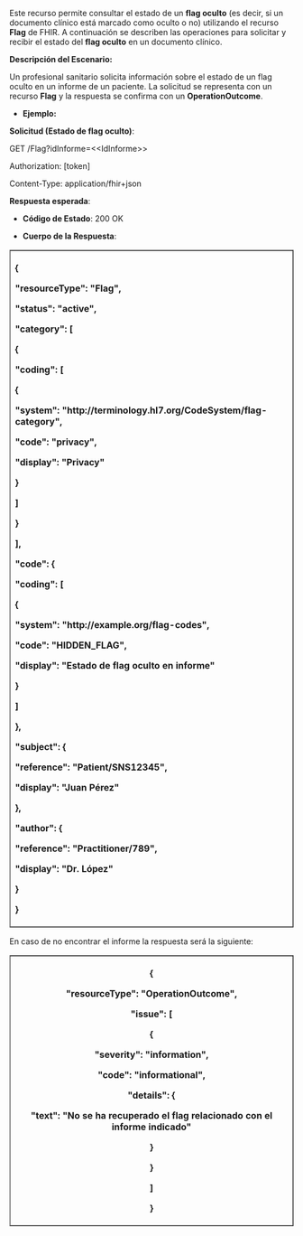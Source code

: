 <p>Este recurso permite consultar el estado de un <strong>flag
oculto</strong> (es decir, si un documento clínico está marcado como
oculto o no) utilizando el recurso <strong>Flag</strong> de FHIR. A
continuación se describen las operaciones para solicitar y recibir el
estado del <strong>flag oculto</strong> en un documento clínico.</p>
<p><strong>Descripción del Escenario:</strong></p>
<p>Un profesional sanitario solicita información sobre el estado de un
flag oculto en un informe de un paciente. La solicitud se representa con
un recurso <strong>Flag</strong> y la respuesta se confirma con un
<strong>OperationOutcome</strong>.</p>
<ul>
<li><p><strong>Ejemplo:</strong></p></li>
</ul>
<p><strong>Solicitud (Estado de flag oculto)</strong>:</p>
<p>GET /Flag?idInforme=&lt;&lt;IdInforme&gt;&gt;</p>
<p>Authorization: [token]</p>
<p>Content-Type: application/fhir+json</p>
<p><strong>Respuesta esperada</strong>:</p>
<ul>
<li><p><strong>Código de Estado</strong>: 200 OK</p></li>
<li><p><strong>Cuerpo de la Respuesta</strong>:</p></li>
</ul>
<table border="1">
<colgroup>
<col style="width: 100%" />
</colgroup>
<thead>
<tr>
<th style="text-align: left;"><p>{</p>
<p>"resourceType": "Flag",</p>
<p>"status": "active",</p>
<p>"category": [</p>
<p>{</p>
<p>"coding": [</p>
<p>{</p>
<p>"system": "http://terminology.hl7.org/CodeSystem/flag-category",</p>
<p>"code": "privacy",</p>
<p>"display": "Privacy"</p>
<p>}</p>
<p>]</p>
<p>}</p>
<p>],</p>
<p>"code": {</p>
<p>"coding": [</p>
<p>{</p>
<p>"system": "http://example.org/flag-codes",</p>
<p>"code": "HIDDEN_FLAG",</p>
<p>"display": "Estado de flag oculto en informe"</p>
<p>}</p>
<p>]</p>
<p>},</p>
<p>"subject": {</p>
<p>"reference": "Patient/SNS12345",</p>
<p>"display": "Juan Pérez"</p>
<p>},</p>
<p>"author": {</p>
<p>"reference": "Practitioner/789",</p>
<p>"display": "Dr. López"</p>
<p>}</p>
<p>}</p></th>
</tr>
</thead>
<tbody>
</tbody>
</table>
<p>En caso de no encontrar el informe la respuesta será la
siguiente:</p>
<table border="1">
<colgroup>
<col style="width: 100%" />
</colgroup>
<thead>
<tr>
<th><p>{</p>
<p>"resourceType": "OperationOutcome",</p>
<p>"issue": [</p>
<p>{</p>
<p>"severity": "information",</p>
<p>"code": "informational",</p>
<p>"details": {</p>
<p>"text": "No se ha recuperado el flag relacionado con el informe
indicado"</p>
<p>}</p>
<p>}</p>
<p>]</p>
<p>}</p></th>
</tr>
</thead>
<tbody>
</tbody>
</table>
